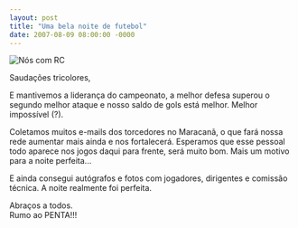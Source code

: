 ```yaml
---
layout: post
title: "Uma bela noite de futebol"
date: 2007-08-09 08:00:00 -0000
---
```


<div class="gallery">
            <img src="{{ site.baseurl }}/assets/fotos/2007/Botafogo-São Paulo-105.jpg" alt="Nós com RC" title="foto minha com amigos e Rog[erio Ceni">
        </div>

Saudações tricolores,

E mantivemos a liderança do campeonato, a melhor defesa superou o segundo melhor ataque e nosso saldo de gols está melhor. Melhor impossível (?).

Coletamos muitos e-mails dos torcedores no Maracanã, o que fará nossa rede aumentar mais ainda e nos fortalecerá. Esperamos que esse pessoal todo aparece nos jogos daqui para frente, será muito bom. Mais um motivo para a noite perfeita...

E ainda consegui autógrafos e fotos com jogadores, dirigentes e comissão técnica. A noite realmente foi perfeita.

Abraços a todos.  
Rumo ao PENTA!!!